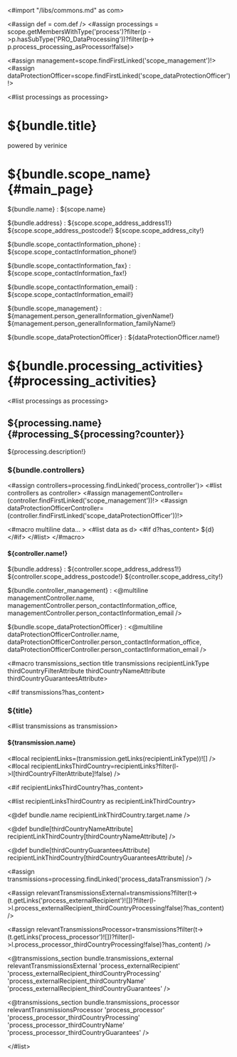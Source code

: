 <#import "/libs/commons.md" as com>

<#assign def = com.def />
<#assign processings = scope.getMembersWithType('process')?filter(p ->p.hasSubType('PRO_DataProcessing'))?filter(p-> p.process_processing_asProcessor!false)>

<#assign management=scope.findFirstLinked('scope_management')!>
<#assign dataProtectionOfficer=scope.findFirstLinked('scope_dataProtectionOfficer')!>

<style>
<#include "styles/default.css">
.scopeinfo {
  padding-top: 2mm;
}
dt {
  font-weight: 600;
}
.scopeinfo dd {
  padding-bottom: 2mm;
}
.processinfo h3 {
  page-break-after: avoid;
}
.processinfo dl {
  padding-left: 4mm;
}

.transmissioninfo {
  page-break-inside: avoid;
}

.transmissioninfo dl {
  padding-bottom: 2mm;
}
</style>

<bookmarks>
  <bookmark name="${bundle.scope_name}" href="#main_page"/>
  <bookmark name="${bundle.processing_activities}" href="#processing_activities">
<#list processings as processing>
    <bookmark name="${processing.name}" href="#processing_${processing?counter}"/>
</#list>
  </bookmark>
</bookmarks>

<div class="cover">
<h1>${bundle.title}</h1>
<p>powered by verinice</p>
</div>

# ${bundle.scope_name} {#main_page}

<div class="scopeinfo">

${bundle.name}
: ${scope.name}

${bundle.address}
: ${scope.scope_address_address1!}  
${scope.scope_address_postcode!} ${scope.scope_address_city!}

${bundle.scope_contactInformation_phone}
: ${scope.scope_contactInformation_phone!}

${bundle.scope_contactInformation_fax}
: ${scope.scope_contactInformation_fax!}

${bundle.scope_contactInformation_email}
: ${scope.scope_contactInformation_email!}

${bundle.scope_management}
: ${management.person_generalInformation_givenName!} ${management.person_generalInformation_familyName!}

${bundle.scope_dataProtectionOfficer}
: ${dataProtectionOfficer.name!}

</div>

<div class="pagebreak"/>

# ${bundle.processing_activities} {#processing_activities}

<#list processings as processing>

<div class="processinfo">

## ${processing.name} {#processing_${processing?counter}}

${processing.description!}


### ${bundle.controllers}

<#assign controllers=processing.findLinked('process_controller')>
<#list controllers as controller>
<#assign managementController=(controller.findFirstLinked('scope_management'))!>
<#assign dataProtectionOfficerController=(controller.findFirstLinked('scope_dataProtectionOfficer'))!>

<div class="controllerinfo">

<#macro multiline data... >
<#list data as d>
 <#if d?has_content>
   ${d}  
 </#if>
</#list>
</#macro>

#### ${controller.name!}

${bundle.address}
: ${controller.scope_address_address1!}  
${controller.scope_address_postcode!} ${controller.scope_address_city!}

${bundle.controller_management}
: <@multiline managementController.name, managementController.person_contactInformation_office, managementController.person_contactInformation_email />

${bundle.scope_dataProtectionOfficer}
: <@multiline dataProtectionOfficerController.name, dataProtectionOfficerController.person_contactInformation_office, dataProtectionOfficerController.person_contactInformation_email />

</div>

<#macro transmissions_section title transmissions recipientLinkType thirdCountryFilterAttribute thirdCountryNameAttribute thirdCountryGuaranteesAttribute>

<#if transmissions?has_content>

### ${title}

<#list transmissions as transmission>

<div class="transmissioninfo">

#### ${transmission.name}

<#local recipientLinks=(transmission.getLinks(recipientLinkType))![] />
<#local recipientLinksThirdCountry=recipientLinks?filter(l->l[thirdCountryFilterAttribute]!false) />

<#if recipientLinksThirdCountry?has_content>

<#list recipientLinksThirdCountry as recipientLinkThirdCountry>
<div class="recipientinfo">

<@def bundle.name recipientLinkThirdCountry.target.name />

<@def bundle[thirdCountryNameAttribute] recipientLinkThirdCountry[thirdCountryNameAttribute] />

<@def bundle[thirdCountryGuaranteesAttribute] recipientLinkThirdCountry[thirdCountryGuaranteesAttribute] />

</div>
</#list>
</#if>
</div>
</#list>
</#if>
</#macro>

<#assign transmissions=processing.findLinked('process_dataTransmission') />

<#assign relevantTransmissionsExternal=transmissions?filter(t-> 
  (t.getLinks('process_externalRecipient')![])?filter(l->l.process_externalRecipient_thirdCountryProcessing!false)?has_content) />

<#assign relevantTransmissionsProcessor=transmissions?filter(t-> 
  (t.getLinks('process_processor')![])?filter(l->l.process_processor_thirdCountryProcessing!false)?has_content) />

<@transmissions_section 
  bundle.transmissions_external
  relevantTransmissionsExternal
  'process_externalRecipient'
  'process_externalRecipient_thirdCountryProcessing'
  'process_externalRecipient_thirdCountryName'
  'process_externalRecipient_thirdCountryGuarantees' />

<@transmissions_section 
  bundle.transmissions_processor
  relevantTransmissionsProcessor
  'process_processor'
  'process_processor_thirdCountryProcessing'
  'process_processor_thirdCountryName'
  'process_processor_thirdCountryGuarantees' />

</#list>
</div>
</#list>